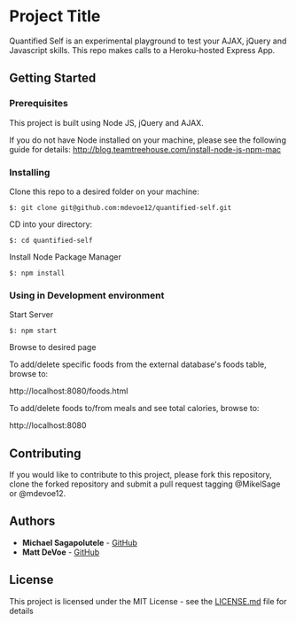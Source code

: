 # Project Title

Quantified Self is an experimental playground to test your AJAX, jQuery and Javascript skills. This repo makes calls to a Heroku-hosted Express App.

## Getting Started



### Prerequisites

This project is built using Node JS, jQuery and AJAX.

If you do not have Node installed on your machine, please see the following guide for details:
http://blog.teamtreehouse.com/install-node-js-npm-mac

### Installing

Clone this repo to a desired folder on your machine:
```
$: git clone git@github.com:mdevoe12/quantified-self.git
```

CD into your directory:
```
$: cd quantified-self
```

Install Node Package Manager

```
$: npm install
```

### Using in Development environment

Start Server

```
$: npm start
```

Browse to desired page

To add/delete specific foods from the external database's foods table, browse to:


http://localhost:8080/foods.html

To add/delete foods to/from meals and see total calories, browse to:

http://localhost:8080



## Contributing

If you would like to contribute to this project, please fork this repository, clone the forked repository and submit a pull request tagging @MikelSage or @mdevoe12.


## Authors

* **Michael Sagapolutele** - [GitHub](https://github.com/mikelsage)
* **Matt DeVoe** - [GitHub](https://github.com/mdevoe12)

## License

This project is licensed under the MIT License - see the [LICENSE.md](LICENSE.md) file for details
